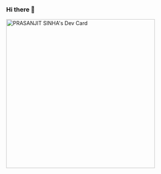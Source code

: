 ### Hi there 👋

<a href="https://app.daily.dev/RedHatz"><img src="https://api.daily.dev/devcards/734f051d753e41d188ce4e57fa61ad9b.png?r=mb2" width="400" alt="PRASANJIT SINHA's Dev Card"/></a>
